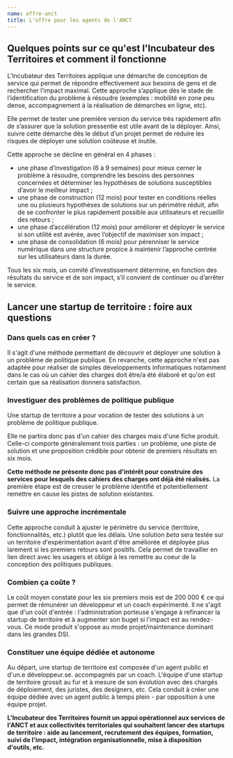 ```yaml
---
name: offre-anct
title: L'offre pour les agents de l'ANCT
---
```

## Quelques points sur ce qu'est l'Incubateur des Territoires et comment il fonctionne

L'Incubateur des Territoires applique une démarche de conception de service qui permet de répondre effectivement aux besoins de gens et de rechercher l’impact maximal. Cette approche s’applique dès le stade de l’identification du problème à résoudre (exemples : mobilité en zone peu dense, accompagnement à la réalisation de démarches en ligne, etc). 

Elle permet de tester une première version du service très rapidement afin de s’assurer que la solution pressentie est utile avant de la déployer. Ainsi, suivre cette démarche dès le début d’un projet permet de réduire les risques de déployer une solution coûteuse et inutile. 

Cette approche se décline en général en 4 phases :

- une phase d’investigation (6 à 9 semaines) pour mieux cerner le problème à résoudre, comprendre les besoins des personnes concernées et déterminer les hypothèses de solutions susceptibles d’avoir le meilleur impact ;
- une phase de construction (12 mois) pour tester en conditions réelles une ou plusieurs hypothèses de solutions sur un périmètre réduit, afin de se confronter le plus rapidement possible aux utilisateurs et recueillir des retours ;
- une phase d’accélération (12 mois) pour améliorer et déployer le service si son utilité est avérée, avec l’objectif de maximiser son impact ;
- une phase de consolidation (6 mois) pour pérenniser le service numérique dans une structure propice à maintenir l’approche centrée sur les utilisateurs dans la durée.

Tous les six mois, un comité d’investissement détermine, en fonction des résultats du service et de son impact, s’il convient de continuer ou d’arrêter le service.

## Lancer une startup de territoire : foire aux questions

### Dans quels cas en créer ?

Il s'agit d'une méthode permettant de découvrir et déployer une solution à un problème de politique publique. En revanche, cette approche n'est pas adaptée pour réaliser de simples développements informatiques notamment dans le cas où un cahier des charges doit être/a été élaboré et qu'on est certain que sa réalisation donnera satisfaction. 

### Investiguer des problèmes de politique publique

Une startup de territoire a pour vocation de tester des solutions à un problème de politique publique. 

Elle ne partira donc pas d'un cahier des charges mais d'une fiche produit. Celle-ci comporte généralement trois parties : un problème, une piste de solution et une proposition crédible pour obtenir de premiers résultats en six mois. 

**Cette méthode ne présente donc pas d'intérêt pour construire des services pour lesquels des cahiers des charges ont déjà été réalisés.** La première étape est de creuser le problème identifié et potentiellement remettre en cause les pistes de solution existantes. 

### Suivre une approche incrémentale 

Cette approche conduit à ajuster le périmètre du service (territoire, fonctionnalités, etc.) plutôt que les délais. Une solution *beta* sera testée sur un territoire d'expérimentation avant d'être améliorée et déployée plus larement si les premiers retours sont positifs. Cela permet de travailler en lien direct avec les usagers et oblige à les remettre au coeur de la conception des politiques publiques.

### Combien ça coûte ? 
Le coût moyen constaté pour les six premiers mois est de 200 000 € ce qui permet de rémunérer un développeur et un coach expérimenté. Il ne s'agit que d'un coût d'entrée : l'administration porteuse s'engage à refinancer la startup de territoire et à augmenter son buget si l'impact est au rendez-vous. Ce mode produit s'oppose au mode projet/maintenance dominant dans les grandes DSI. 

### Constituer une équipe dédiée et autonome

Au départ, une startup de territoire est composée d'un agent public et d'un.e développeur.se. accompagnés par un coach. L'équipe d'une startup de territoire grossit au fur et à mesure de son évolution avec des chargés de déploiement, des juristes, des designers, etc. Cela conduit à créer une équipe dédiée avec un agent public à temps plein - par opposition à une équipe projet.

**L'Incubateur des Territoires fournit un appui opérationnel aux services de l'ANCT et aux collectivités territoriales qui souhaitent lancer des startups de territoire : aide au lancement, recrutement des équipes, formation, suivi de l'impact, intégration organisationnelle, mise à disposition d'outils, etc.**

<!-- https://pad.societenumerique.gouv.fr/5E1sGboJSIWcLgR-FGaNgA?edit -->
